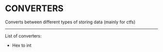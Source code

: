 # CONVERTERS

Converts between different types of storing data (mainly for ctfs) <br><hr>
List of converters: <br>
- Hex to int
  
